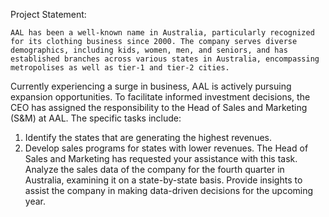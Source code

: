 Project Statement:

    AAL has been a well-known name in Australia, particularly recognized for its clothing business since 2000. The company serves diverse demographics, including kids, women, men, and seniors, and has established branches across various states in Australia, encompassing metropolises as well as tier-1 and tier-2 cities.
Currently experiencing a surge in business, AAL is actively pursuing expansion opportunities. To facilitate informed investment decisions, the CEO has assigned the responsibility to the Head of Sales and Marketing (S&M) at AAL. 
The specific tasks include:
1) Identify the states that are generating the highest revenues.
2) Develop sales programs for states with lower revenues. The Head of Sales and Marketing has requested your assistance with this task.
Analyze the sales data of the company for the fourth quarter in Australia, examining it on a state-by-state basis. Provide insights to assist the company in making data-driven decisions for the upcoming year.
